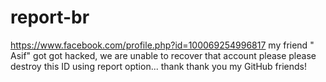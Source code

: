 # report-br 
https://www.facebook.com/profile.php?id=100069254996817
my friend "
Asif"
got got hacked, we are unable to recover that account
please please destroy this ID using report option...
thank thank you my GitHub friends!
